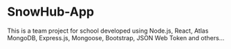 # SnowHub-App
This is a team project for school developed using Node.js, React, Atlas MongoDB, Express.js, Mongoose, Bootstrap, JSON Web Token and others...
